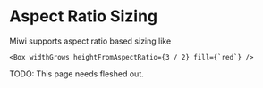 # Aspect Ratio Sizing

Miwi supports aspect ratio based sizing like

```tsx
<Box widthGrows heightFromAspectRatio={3 / 2} fill={`red`} />
```

TODO: This page needs fleshed out.
